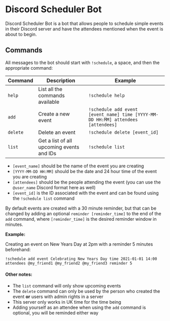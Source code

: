 # Discord Scheduler Bot

Discord Scheduler Bot is a bot that allows people to schedule simple events in their Discord server and have the attendees mentioned when the event is about to begin.

## Commands

All messages to the bot should start with `!schedule`, a space, and then the appropriate command:

Command | Description | Example
--- | --- | ---
`help` | List all the commands available | `!schedule help`
`add` | Create a new event | `!schedule add event [event_name] time [YYYY-MM-DD HH:MM] attendees [attendees]`
`delete` | Delete an event | `!schedule delete [event_id]`
`list` | Get a list of all upcoming events and IDs | `!schedule list`

* `[event_name]` should be the name of the event you are creating
* `[YYYY-MM-DD HH:MM]` should be the date and 24 hour time of the event you are creating
* `[attendees]` should be the people attending the event (you can use the `@user_name` Discord format here as well)
* `[event_id]` is the ID associated with the event and can be found using the `!schedule list` command

By default events are created with a 30 minute reminder, but that can be changed by adding an optional `reminder [reminder_time]` to the end of the `add` command, where `[reminder_time]` is the desired reminder window in minutes.

**Example:**

Creating an event on New Years Day at 2pm with a reminder 5 minutes beforehand:

`!schedule add event Celebrating New Years Day time 2021-01-01 14:00 attendees @my_friend1 @my_friend2 @my_friend3 reminder 5`

#### Other notes:

* The `list` command will only show upcoming events
* The `delete` command can only be used by the person who created the event **or** users with admin rights in a server
* This server only works in UK time for the time being
* Adding yourself as an attendee when using the `add` command is optional, you will be reminded either way